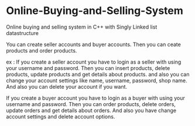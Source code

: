 # Online-Buying-and-Selling-System
Online buying and selling system in C++ with Singly Linked list datastructure

You can create seller accounts and buyer accounts. Then you can ceate products and order products.

ex : If you create a seller account you have to login as a seller with using your username and password. Then you can insert products, delete products, update products and get details about products. and also you can change your account settings like name, username, password, shop name. And also you can delete your account if you want.

If you create a buyer account you have to login as a buyer with using your username and password. Then you can order products, delete orders, update orders and get details about orders. And also you have change account settings and delete account options.
